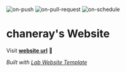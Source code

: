 
  ![on-push](../../actions/workflows/on-push.yaml/badge.svg)
  ![on-pull-request](../../actions/workflows/on-pull-request.yaml/badge.svg)
  ![on-schedule](../../actions/workflows/on-schedule.yaml/badge.svg)

  # chaneray's Website

  Visit **[website url](#)** 🚀

  _Built with [Lab Website Template](https://greene-lab.gitbook.io/lab-website-template-docs)_
